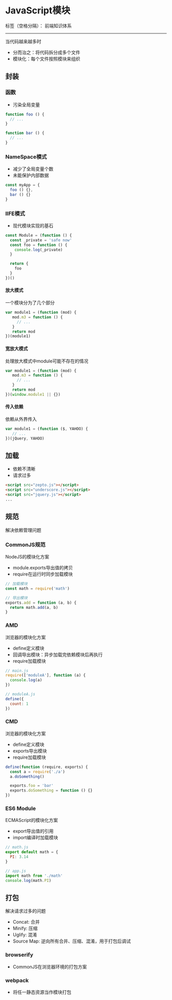 # JavaScript模块

标签（空格分隔）： 前端知识体系

---

当代码越来越多时

* 分而治之：将代码拆分成多个文件
* 模块化：每个文件按照模块来组织

## 封装

### 函数

* 污染全局变量

```javascript
function foo () {
  // ...
}

function bar () {
  // ...
}
```

### NameSpace模式

* 减少了全局变量个数
* 未能保护内部数据

```javascript
const myApp = {
  foo () {},
  bar () {}
}
```

### IIFE模式

* 现代模块实现的基石

```javascript
const Module = (function () {
  const _private = 'safe now'
  const foo = function () {
    console.log(_private)
  }

  return {
    foo
  }
})()
```

#### 放大模式

一个模块分为了几个部分

```javascript
var module1 = (function (mod) {
   mod.m3 = function () {
     // ...
   }
   return mod
})(module1)
```

#### 宽放大模式

处理放大模式中module可能不存在的情况

```javascript
var module1 = (function (mod) {
   mod.m3 = function () {
     // ...
   }
   return mod
})(window.module1 || {})
```

#### 传入依赖

依赖从外界传入

```javascript
var module1 = (function ($, YAHOO) {
   // ...
})(jQuery, YAHOO)
```

## 加载

* 依赖不清晰
* 请求过多

```html
<script src="zepto.js"></script>
<script src="underscore.js"></script>
<script src="jquery.js"></script>
...
```

## 规范

解决依赖管理问题

### CommonJS规范

NodeJS的模块化方案

* module.exports导出值的拷贝
* require在运行时同步加载模块

```javascript
// 加载模块
const math = require('math')

// 导出模块
exports.add = function (a, b) {
  return math.add(a, b)
}
```

### AMD

浏览器的模块化方案

* define定义模块
* 回调导出模块：异步加载完依赖模块后再执行
* require加载模块

```javascript
// main.js
require(['moduleA'], function (a) {
  console.log(a)
})

// moduleA.js
define({
  count: 1
})
```

### CMD

浏览器的模块化方案

* define定义模块
* exports导出模块
* require加载模块

```javascript
define(function (require, exports) {
  const a = require('./a')
  a.doSomething()

  exports.foo = 'bar'
  exports.doSomething = function () {}
})
```

### ES6 Module

ECMAScript的模块化方案

* export导出值的引用
* import编译时加载模块

```javascript
// math.js
export default math = {
  PI: 3.14
}

// app.js
import math from './math'
console.log(math.PI)
```

## 打包

解决请求过多的问题

* Concat: 合并
* Minify: 压缩
* Uglify: 混淆
* Source Map: 逆向所有合并、压缩、混淆，用于打包后调试

### browserify

* CommonJS在浏览器环境的打包方案

### webpack

* 将任一静态资源当作模块打包
